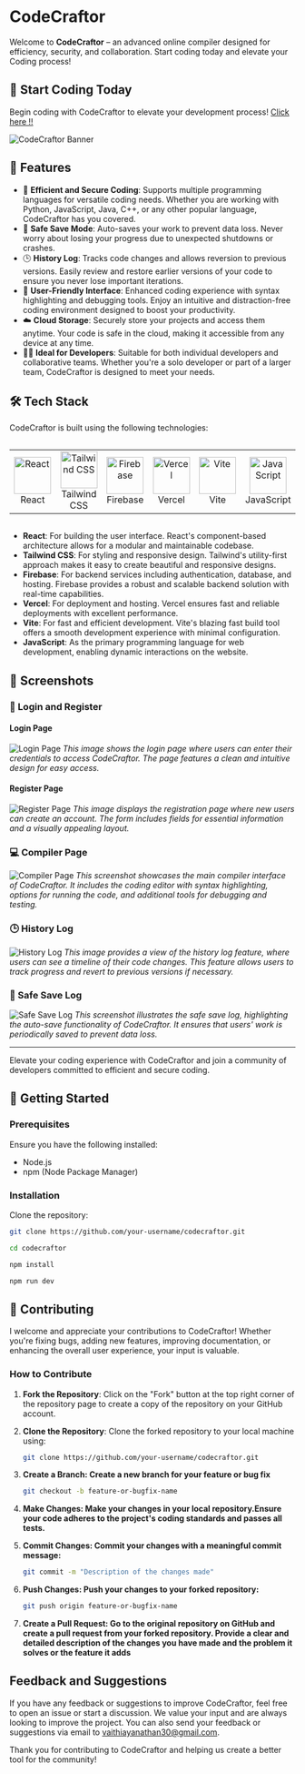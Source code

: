 # CodeCraftor

Welcome to **CodeCraftor** – an advanced online compiler designed for efficiency, security, and collaboration. Start coding today and elevate your Coding process!
## 🚀 Start Coding Today

Begin coding with CodeCraftor to elevate your development process! [Click here !!](https://code-craftor.vercel.app)


![CodeCraftor Banner](https://drive.google.com/uc?export=view&id=1UXEO4YntNjnLWNn6FdFOVOBL4Km1GhXB)

## 🌟 Features

- 🚀 **Efficient and Secure Coding**: Supports multiple programming languages for versatile coding needs. Whether you are working with Python, JavaScript, Java, C++, or any other popular language, CodeCraftor has you covered.
- 💾 **Safe Save Mode**: Auto-saves your work to prevent data loss. Never worry about losing your progress due to unexpected shutdowns or crashes.
- 🕒 **History Log**: Tracks code changes and allows reversion to previous versions. Easily review and restore earlier versions of your code to ensure you never lose important iterations.
- 🎨 **User-Friendly Interface**: Enhanced coding experience with syntax highlighting and debugging tools. Enjoy an intuitive and distraction-free coding environment designed to boost your productivity.
- ☁️ **Cloud Storage**: Securely store your projects and access them anytime. Your code is safe in the cloud, making it accessible from any device at any time.
- 👨‍💻 **Ideal for Developers**: Suitable for both individual developers and collaborative teams. Whether you're a solo developer or part of a larger team, CodeCraftor is designed to meet your needs.


## 🛠️ Tech Stack

CodeCraftor is built using the following technologies:
<div style="display: flex; align-items: flex-start; align: center">
  <table align="center">
    <tr>
      <td align="center" width="96">
        <img src="https://techstack-generator.vercel.app/react-icon.svg" alt="React" width="65" height="65" />
        <br>React
      </td>
      <td align="center" width="96">
        <img src="https://skillicons.dev/icons?i=tailwind" width="65" height="65" alt="Tailwind CSS" />
        <br>Tailwind CSS
      </td>
      <td align="center" width="96">
        <img src="https://skillicons.dev/icons?i=firebase" width="65" height="65" alt="Firebase" />
        <br>Firebase
      </td>
      <td align="center" width="96">
        <img src="https://skillicons.dev/icons?i=vercel" width="65" height="65" alt="Vercel" />
        <br>Vercel
      </td>
      <td align="center" width="96">
        <img src="https://skillicons.dev/icons?i=vite" width="65" height="65" alt="Vite" />
        <br>Vite
      </td>
      <td align="center" width="96">
        <img src="https://techstack-generator.vercel.app/js-icon.svg" alt="JavaScript" width="65" height="65" />
        <br>JavaScript
      </td>
    </tr>
  </table>
  <br><br>
</div>

- **React**: For building the user interface. React's component-based architecture allows for a modular and maintainable codebase.
- **Tailwind CSS**: For styling and responsive design. Tailwind's utility-first approach makes it easy to create beautiful and responsive designs.
- **Firebase**: For backend services including authentication, database, and hosting. Firebase provides a robust and scalable backend solution with real-time capabilities.
- **Vercel**: For deployment and hosting. Vercel ensures fast and reliable deployments with excellent performance.
- **Vite**: For fast and efficient development. Vite's blazing fast build tool offers a smooth development experience with minimal configuration.
- **JavaScript**: As the primary programming language for web development, enabling dynamic interactions on the website.

## 📸 Screenshots

### 🔐 Login and Register

#### Login Page
![Login Page](https://drive.google.com/uc?export=view&id=1GTrwnigBZC8Omg7EpAzsrYigJTKLQqtU)
*This image shows the login page where users can enter their credentials to access CodeCraftor. The page features a clean and intuitive design for easy access.*

#### Register Page
![Register Page](https://drive.google.com/uc?export=view&id=1HYKF2DAw-iU9H7fR94bFKxWA0mwMjPU3)
*This image displays the registration page where new users can create an account. The form includes fields for essential information and a visually appealing layout.*

### 💻 Compiler Page

![Compiler Page](https://drive.google.com/uc?export=view&id=1HWgSds78buRTd8xEhbmlC13y2cWV3BBF)
*This screenshot showcases the main compiler interface of CodeCraftor. It includes the coding editor with syntax highlighting, options for running the code, and additional tools for debugging and testing.*

### 🕒 History Log

![History Log](https://drive.google.com/uc?export=view&id=1r3HLjZeSy7t1Wk3dDa6itREbRRHhursI)
*This image provides a view of the history log feature, where users can see a timeline of their code changes. This feature allows users to track progress and revert to previous versions if necessary.*

### 💾 Safe Save Log

![Safe Save Log](https://drive.google.com/uc?export=view&id=1RQ0Tnki03q4hBU3hxg0KcbAm3rnKK7nu)
*This screenshot illustrates the safe save log, highlighting the auto-save functionality of CodeCraftor. It ensures that users' work is periodically saved to prevent data loss.*

---

Elevate your coding experience with CodeCraftor and join a community of developers committed to efficient and secure coding.

## 📝 Getting Started

### Prerequisites

Ensure you have the following installed:

- Node.js
- npm (Node Package Manager)

### Installation

Clone the repository:

```bash
git clone https://github.com/your-username/codecraftor.git
```
```bash
cd codecraftor
```
```bash
npm install
```
```bash
npm run dev
```


## 🤝 Contributing

I welcome and appreciate your contributions to CodeCraftor! Whether you're fixing bugs, adding new features, improving documentation, or enhancing the overall user experience, your input is valuable.

### How to Contribute

1. **Fork the Repository**: Click on the "Fork" button at the top right corner of the repository page to create a copy of the repository on your GitHub account.

2. **Clone the Repository**: Clone the forked repository to your local machine using:
   ```bash
   git clone https://github.com/your-username/codecraftor.git
   ```
3. **Create a Branch: Create a new branch for your feature or bug fix**
   ```bash
   git checkout -b feature-or-bugfix-name
   ```
4. **Make Changes: Make your changes in your local repository.Ensure your code adheres to the project's coding standards and passes all tests.**

5. **Commit Changes: Commit your changes with a meaningful commit message:**

   ```bash
   git commit -m "Description of the changes made"
   ```
6. **Push Changes: Push your changes to your forked repository:**
   ```bash
   git push origin feature-or-bugfix-name
   ```

7. **Create a Pull Request: Go to the original repository on GitHub and create a pull request from your forked repository. Provide a clear and detailed description of the changes you have made and the problem it solves or the feature it adds**


## Feedback and Suggestions

If you have any feedback or suggestions to improve CodeCraftor, feel free to open an issue or start a discussion. We value your input and are always looking to improve the project. You can also send your feedback or suggestions via email to [vaithiayanathan30@gmail.com](mailto:vaithiayanathan30@gmail.com).

Thank you for contributing to CodeCraftor and helping us create a better tool for the community!






